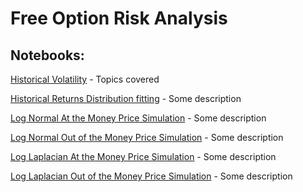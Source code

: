 # Free Option Risk Analysis

## Notebooks:

[Historical Volatility](historical_volatility.ipynb) - Topics covered

[Historical Returns Distribution fitting](historical_returns_fit.ipynb) - Some description

[Log Normal At the Money Price Simulation](normal_at_money_simulation.ipynb) - Some description

[Log Normal Out of the Money Price Simulation](normal_out_money_simulation.ipynb) - Some description

[Log Laplacian At the Money Price Simulation](laplacian_at_money_simulation.ipynb) - Some description

[Log Laplacian Out of the Money Price Simulation](laplacian_out_money_simulation.ipynb) - Some description
